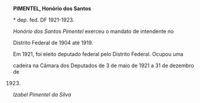 **PIMENTEL, Honório dos Santos**



\* dep. fed. DF 1921-1923.



*Honório dos Santos Pimentel* exerceu o mandato de intendente no

Distrito Federal de 1904 até 1919.



Em 1921, foi eleito deputado federal pelo Distrito Federal. Ocupou uma

cadeira na Câmara dos Deputados de 3 de maio de 1921 a 31 de dezembro de

1923.



*Izabel Pimentel da Silva*



